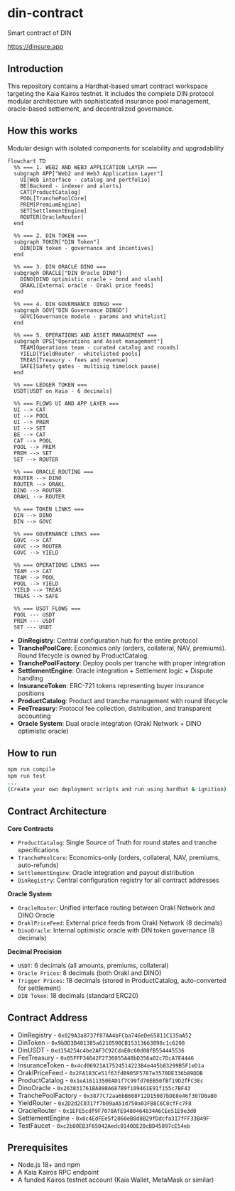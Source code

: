 # din-contract
Smart contract of DIN

https://dinsure.app

## Introduction

This repository contains a Hardhat-based smart contract workspace targeting the Kaia Kairos testnet.
It includes the complete DIN protocol modular architecture with sophisticated insurance pool management, oracle-based settlement, and decentralized governance.

## How this works

Modular design with isolated components for scalability and upgradability

```mermaid
flowchart TD
  %% === 1. WEB2 AND WEB3 APPLICATION LAYER ===
  subgraph APP["Web2 and Web3 Application Layer"]
    UI[Web interface - catalog and portfolio]
    BE[Backend - indexer and alerts]
    CAT[ProductCatalog]
    POOL[TranchePoolCore]
    PREM[PremiumEngine]
    SET[SettlementEngine]
    ROUTER[OracleRouter]
  end

  %% === 2. DIN TOKEN ===
  subgraph TOKEN["DIN Token"]
    DIN[DIN token - governance and incentives]
  end

  %% === 3. DIN ORACLE DINO ===
  subgraph ORACLE["DIN Oracle DINO"]
    DINO[DINO optimistic oracle - bond and slash]
    ORAKL[External oracle - Orakl price feeds]
  end

  %% === 4. DIN GOVERNANCE DINGO ===
  subgraph GOV["DIN Governance DINGO"]
    GOVC[Governance module - params and whitelist]
  end

  %% === 5. OPERATIONS AND ASSET MANAGEMENT ===
  subgraph OPS["Operations and Asset management"]
    TEAM[Operations team - curated catalog and rounds]
    YIELD[YieldRouter - whitelisted pools]
    TREAS[Treasury - fees and revenue]
    SAFE[Safety gates - multisig timelock pause]
  end

  %% === LEDGER TOKEN ===
  USDT[USDT on Kaia - 6 decimals]

  %% === FLOWS UI AND APP LAYER ===
  UI --> CAT
  UI --> POOL
  UI --> PREM
  UI --> SET
  BE --> CAT
  CAT --> POOL
  POOL --> PREM
  PREM --> SET
  SET --> ROUTER

  %% === ORACLE ROUTING ===
  ROUTER --> DINO
  ROUTER --> ORAKL
  DINO --> ROUTER
  ORAKL --> ROUTER

  %% === TOKEN LINKS ===
  DIN --> DINO
  DIN --> GOVC

  %% === GOVERNANCE LINKS ===
  GOVC --> CAT
  GOVC --> ROUTER
  GOVC --> YIELD

  %% === OPERATIONS LINKS ===
  TEAM --> CAT
  TEAM --> POOL
  POOL --> YIELD
  YIELD --> TREAS
  TREAS --> SAFE

  %% === USDT FLOWS ===
  POOL --- USDT
  PREM --- USDT
  SET --- USDT
```

- **DinRegistry**: Central configuration hub for the entire protocol
- **TranchePoolCore**: Economics only (orders, collateral, NAV, premiums). Round lifecycle is owned by ProductCatalog.
- **TranchePoolFactory**: Deploy pools per tranche with proper integration
- **SettlementEngine**: Oracle integration + Settlement logic + Dispute handling
- **InsuranceToken**: ERC-721 tokens representing buyer insurance positions
- **ProductCatalog**: Product and tranche management with round lifecycle
- **FeeTreasury**: Protocol fee collection, distribution, and transparent accounting
- **Oracle System**: Dual oracle integration (Orakl Network + DINO optimistic oracle)



## How to run

```bash
npm run compile
npm run test
...
(Create your own deployment scripts and run using hardhat & ignition)
```

## Contract Architecture

**Core Contracts**
- `ProductCatalog`: Single Source of Truth for round states and tranche specifications
- `TranchePoolCore`: Economics-only (orders, collateral, NAV, premiums, auto-refunds)
- `SettlementEngine`: Oracle integration and payout distribution
- `DinRegistry`: Central configuration registry for all contract addresses

**Oracle System**
- `OracleRouter`: Unified interface routing between Orakl Network and DINO Oracle
- `OraklPriceFeed`: External price feeds from Orakl Network (8 decimals)
- `DinoOracle`: Internal optimistic oracle with DIN token governance (8 decimals)

**Decimal Precision**
- `USDT`: 6 decimals (all amounts, premiums, collateral)
- `Oracle Prices`: 8 decimals (both Orakl and DINO)
- `Trigger Prices`: 18 decimals (stored in ProductCatalog, auto-converted for settlement)
- `DIN Token`: 18 decimals (standard ERC20)

## Contract Address

- DinRegistry - `0x029A3a8737f87AA4bFCba746eDe65811C135aA52`
- DinToken - `0x9bDD3B401385a6210590CB15313663898c1c6208`
- DinUSDT - `0xd154254c4be2AF3C92CdaE0c60d08fB554445536`
- FeeTreasury - `0x05FFF34642F2736055A48bD356a02c7DcA7E4446`
- InsuranceToken - `0x4cd06921A17524514223B4e445b83299B5F1eD1a`
- OraklPriceFeed - `0x2FA183Ce51f63fdB905F5787e3570DE336b89DDB`
- ProductCatalog - `0x1eA1611350EAD1f7C99fd70EB50fBf19D2fFC3Ec`
- DinoOracle - `0x263831761BA898A687B9f109461E91f155c7BF43`
- TranchePoolFactory - `0x3877C72aa6bB608F12D15087bDE8e46f307D0aB0`
- YieldRouter - `0x2D2d2C0317f7b09aA51d750a03FB8C6C8cfFc7F8`
- OracleRouter - `0x1EFE5cdf9F7078AfE9480464834A6CEe51E9e3d0`
- SettlementEngine - `0x0c4EdFEe5f2860eB8d8B29fDdcfa317fFF33B49F`
- TestFaucet - `0xc2b80EB3F65042Aedc0140DE20cBD45097cE54eb`

## Prerequisites

- Node.js 18+ and npm
- A Kaia Kairos RPC endpoint
- A funded Kairos testnet account (Kaia Wallet, MetaMask or similar)
